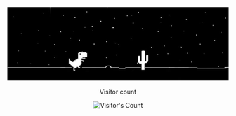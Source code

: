 <img src="https://github.com/NajdAlwarthan/NajdAlwarthan/blob/main/Twitter%20header.jpg" alt="github banner"/>

<div align="center"> 
  <p>Visitor count</p>
  <img src="https://profile-counter.glitch.me/{NajdAlwarthan}/count.svg" alt="Visitor's Count" />
</div>
